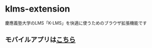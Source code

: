 # klms-extension
慶應義塾大学のLMS「K-LMS」を快適に使うためのブラウザ拡張機能です

## モバイルアプリは[こちら](https://github.com/kota113/klms-app)